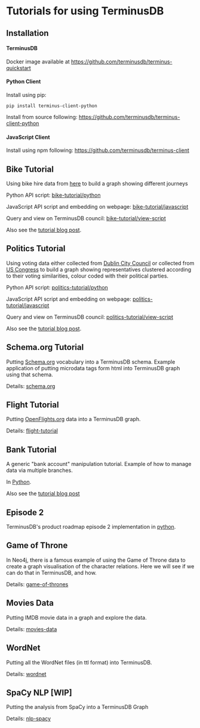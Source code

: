 # Tutorials for using TerminusDB

## Installation

#### TerminusDB

Docker image available at https://github.com/terminusdb/terminus-quickstart

#### Python Client

Install using pip:

`pip install terminus-client-python`

Install from source following:
https://github.com/terminusdb/terminus-client-python

#### JavaScript Client

Install using npm following:
https://github.com/terminusdb/terminus-client

## Bike Tutorial

Using bike hire data from [here](https://www.capitalbikeshare.com/system-data) to build a graph showing different journeys

Python API script: [bike-tutorial/python](https://github.com/terminusdb/terminus-tutorials/tree/master/bike-tutorial/python)

JavaScript API script and embedding on webpage: [bike-tutorial/javascript](https://github.com/terminusdb/terminus-tutorials/tree/master/bike-tutorial/javascript)

Query and view on TerminusDB council: [bike-tutorial/view-script](https://github.com/terminusdb/terminus-tutorials/tree/master/bike-tutorial/view-script)

Also see the [tutorial blog post](https://medium.com/terminusdb/my-first-terminusdb-graph-visualisation-bike-share-data-39c59a1ab86a?source=friends_link&sk=2f877df5dcb2f00b9e4e85d5088f015e).

## Politics Tutorial

Using voting data either collected from [Dublin City Council](https://terminusdb.com/t/data/council/) or collected from [US Congress](https://terminusdb.com/t/data/congress/) to build a graph showing representatives clustered according to their voting similarities, colour coded with their political parties.

Python API script: [politics-tutorial/python](https://github.com/terminusdb/terminus-tutorials/tree/master/politics-tutorial/python)

JavaScript API script and embedding on webpage: [politics-tutorial/javascript](https://github.com/terminusdb/terminus-tutorials/tree/master/politics-tutorial/javascript)

Query and view on TerminusDB council: [politics-tutorial/view-script](https://github.com/terminusdb/terminus-tutorials/tree/master/politics-tutorial/view-script)

Also see the [tutorial blog post](https://medium.com/terminusdb/are-you-supporting-the-right-politician-b742debbc8d9?source=friends_link&sk=9dcc6e3f2fbd1a8a50a48c41510808ef).

## Schema.org Tutorial

Putting [Schema.org](https://schema.org/) vocabulary into a TerminusDB schema. Example application of putting microdata tags form html into TerminusDB graph using that schema.

Details: [schema.org](https://github.com/terminusdb/terminus-tutorials/tree/master/schema.org)

## Flight Tutorial

Putting [OpenFlights.org](https://openflights.org/) data into a TerminusDB graph.

Details: [flight-tutorial](https://github.com/terminusdb/terminus-tutorials/tree/master/flight-tutorial)

## Bank Tutorial

A generic "bank account" manipulation tutorial. Example of how to manage data via multiple branches.

In [Python](https://github.com/terminusdb/terminus-tutorials/tree/master/bank-tutorial/taking_terminus_to_the_bank.py).

Also see the [tutorial blog post](https://terminusdb.com/blog/2020/07/27/taking-terminusdb-to-the-bank/?source=friends_link&sk=9dcc6e3f2fbd1a8a50a48c41510808ef)

## Episode 2

TerminusDB's product roadmap episode 2 implementation in [python](https://github.com/terminusdb/terminus-tutorials/tree/master/episode-2/episode2.py).

## Game of Throne

In Neo4j, there is a famous example of using the Game of Throne data to create a graph visualisation of the character relations. Here we will see if we can do that in TerminusDB, and how.

Details: [game-of-thrones](https://github.com/terminusdb/terminusdb-tutorials/tree/master/game-of-thrones)

## Movies Data

Putting IMDB movie data in a graph and explore the data.

Details: [movies-data](https://github.com/terminusdb/terminusdb-tutorials/tree/master/movies-data)

## WordNet

Putting all the WordNet files (in ttl format) into TerminusDB.

Details: [wordnet](https://github.com/terminusdb/terminusdb-tutorials/tree/master/wordnet)

## SpaCy NLP [WIP]

Putting the analysis from SpaCy into a TerminusDB Graph

Details: [nlp-spacy](https://github.com/terminusdb/terminusdb-tutorials/tree/master/nlp-spacy)
